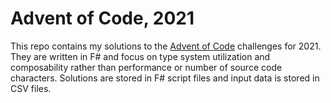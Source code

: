 # Advent of Code, 2021

This repo contains my solutions to the [Advent of Code](https://adventofcode.com/) challenges for 2021. They are written in F# and focus on type system utilization and composability rather than performance or number of source code characters. Solutions are stored in F# script files and input data is stored in CSV files.
